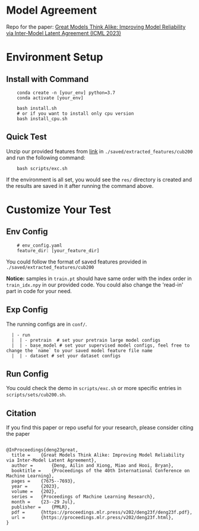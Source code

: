 # Model Agreement
Repo for the paper: [Great Models Think Alike: Improving Model Reliability via Inter-Model Latent Agreement (ICML 2023)](https://arxiv.org/pdf/2305.01481.pdf)

# Environment Setup

## Install with Command
```
    conda create -n [your_env] python=3.7
    conda activate [your_env]

    bash install.sh
    # or if you want to install only cpu version
    bash install_cpu.sh
```

## Quick Test
Unzip our provided features from [link](https://drive.google.com/file/d/1Xn7fNZEKSy413irBhEJVYi8Hcg80zsV5/view?usp=sharing) in `./saved/extracted_features/cub200` and run the following command:
```
    bash scripts/exc.sh
```
If the environment is all set, you would see the `res/` directory is created and the results are saved in it after running the command above.


# Customize Your Test

## Env Config
```
    # env_config.yaml
    feature_dir: [your_feature_dir]
```
You could follow the format of saved features provided in `./saved/extracted_features/cub200`

**Notice:** samples in `train.pt` should have same order with the index order in `train_idx.npy` in our provided code. You could also change the 'read-in' part in code for your need.


## Exp Config
The running configs are in `conf/`.
```
  | - run
  |  | - pretrain  # set your pretrain large model configs
  |  | - base_model # set your supervised model configs, feel free to change the `name` to your saved model feature file name
  |  | - dataset # set your dataset configs
```

## Run Config
You could check the demo in `scripts/exc.sh` or more specific entries in `scripts/sets/cub200.sh`.



## Citation
If you find this paper or repo useful for your research, please consider citing the paper
```

@InProceedings{deng23great,
  title = 	 {Great Models Think Alike: Improving Model Reliability via Inter-Model Latent Agreement},
  author =       {Deng, Ailin and Xiong, Miao and Hooi, Bryan},
  booktitle = 	 {Proceedings of the 40th International Conference on Machine Learning},
  pages = 	 {7675--7693},
  year = 	 {2023},
  volume = 	 {202},
  series = 	 {Proceedings of Machine Learning Research},
  month = 	 {23--29 Jul},
  publisher =    {PMLR},
  pdf = 	 {https://proceedings.mlr.press/v202/deng23f/deng23f.pdf},
  url = 	 {https://proceedings.mlr.press/v202/deng23f.html},
}

```

